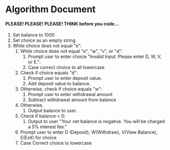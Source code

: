 # Algorithm Document
#### PLEASE! PLEASE! PLEASE! THINK before you code...

1. Set balance to 1000
2. Set choice as an empty string
3. While choice does not equal "e":
   1. While choice does not equal "e", "w", "v", or "d":
        1. Prompt user to enter choice "Invalid Input. Please enter D, W, V, or E.":
        2. Case correct choice to all lowercase 
   2. Check if choice equals "d":
        1. Prompt user to enter deposit value.
        2. Add deposit value to balance.
   3. Otherwise, check if choice equals "w":
        1. Prompt user to enter withdrawal amount
        2. Subtract withdrawal amount from balance
    4. Otherwise, 
       1. Output balance to user.
    5. Check if balance < 0:
        1. Output to user "Your net balance is negative. You will be charged a 5% interest fee."
    6. Prompt user to enter D (Deposit), W(Withdraw), V(View Balance), E(Exit) for choice 
    7. Case Correct choice to lowercase
